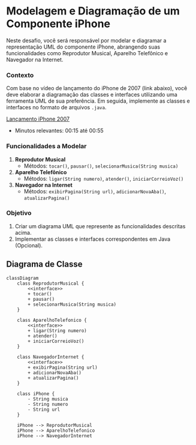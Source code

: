 # Modelagem e Diagramação de um Componente iPhone

Neste desafio, você será responsável por modelar e diagramar a representação UML do componente iPhone, abrangendo suas funcionalidades como Reprodutor Musical, Aparelho Telefônico e Navegador na Internet.

### Contexto
Com base no vídeo de lançamento do iPhone de 2007 (link abaixo), você deve elaborar a diagramação das classes e interfaces utilizando uma ferramenta UML de sua preferência. Em seguida, implemente as classes e interfaces no formato de arquivos `.java`.

[Lançamento iPhone 2007](https://www.youtube.com/watch?v=9ou608QQRq8)
- Minutos relevantes: 00:15 até 00:55

### Funcionalidades a Modelar
1. **Reprodutor Musical**
   - Métodos: `tocar()`, `pausar()`, `selecionarMusica(String musica)`
2. **Aparelho Telefônico**
   - Métodos: `ligar(String numero)`, `atender()`, `iniciarCorreioVoz()`
3. **Navegador na Internet**
   - Métodos: `exibirPagina(String url)`, `adicionarNovaAba()`, `atualizarPagina()`

### Objetivo
1. Criar um diagrama UML que represente as funcionalidades descritas acima.
2. Implementar as classes e interfaces correspondentes em Java (Opcional).

## Diagrama de Classe
```mermaid
classDiagram
    class ReprodutorMusical {
        <<interface>>
        + tocar()
        + pausar()
        + selecionarMusica(String musica)
    }

    class AparelhoTelefonico {
        <<interface>>
        + ligar(String numero)
        + atender()
        + iniciarCorreioVoz()
    }

    class NavegadorInternet {
        <<interface>>
        + exibirPagina(String url)
        + adicionarNovaAba()
        + atualizarPagina()
    }

    class iPhone {
        - String musica
        - String numero
        - String url
    }

    iPhone --> ReprodutorMusical
    iPhone --> AparelhoTelefonico
    iPhone --> NavegadorInternet
```